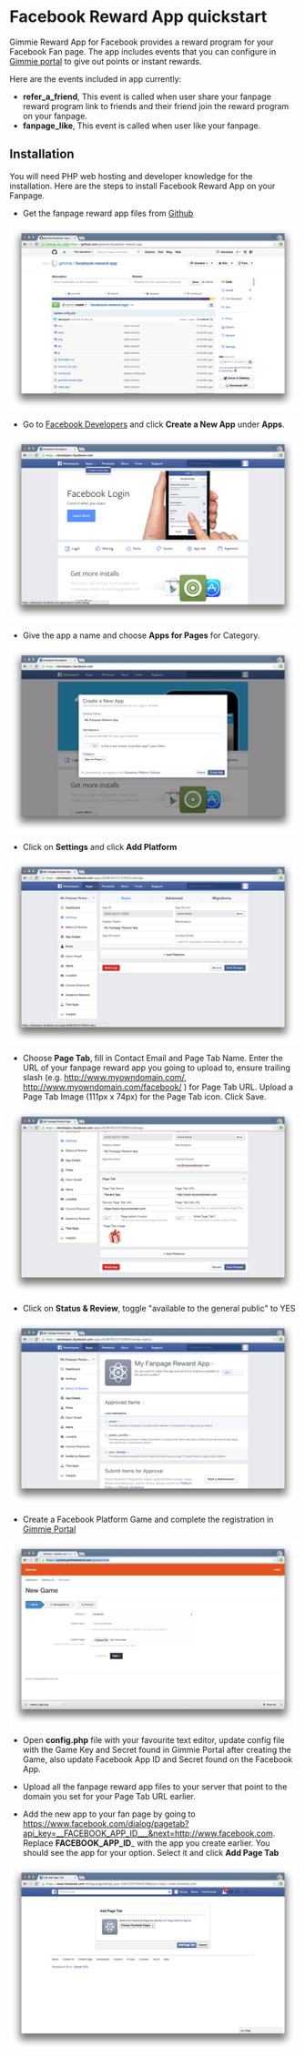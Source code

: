 # Facebook Reward App quickstart

Gimmie Reward App for Facebook provides a reward program for your Facebook Fan page. The app includes events that you can configure in [Gimmie portal](https://portal.gimmieworld.com) to give out points or instant rewards.

Here are the events included in app currently:

- __refer_a_friend__, This event is called when user share your fanpage reward program link to friends and their friend join the reward program on your fanpage.
- __fanpage_like__, This event is called when user like your fanpage.


## Installation

You will need PHP web hosting and developer knowledge for the installation. Here are the steps to install Facebook Reward App on your Fanpage.

- Get the fanpage reward app files from [Github](https://github.com/gimmie/facebook-reward-app)

![Fanpage Reward App on Github](images/facebook/facebook1.png)

- Go to [Facebook Developers](https://developers.facebook.com/) and click __Create a New App__ under __Apps__.

![Create a New App](images/facebook/facebook2.png)

- Give the app a name and choose __Apps for Pages__ for Category.

![Choose Apps for Pages](images/facebook/facebook3.png)

- Click on __Settings__ and click __Add Platform__

![Settings - Add Platform](images/facebook/facebook4.png)

- Choose __Page Tab__, fill in Contact Email and Page Tab Name. Enter the URL of your fanpage reward app you going to upload to, ensure trailing slash (e.g. http://www.myowndomain.com/, http://www.myowndomain.com/facebook/ ) for Page Tab URL. Upload a Page Tab Image (111px x 74px) for the Page Tab icon. Click Save.

![Settings - Page Tab Form](images/facebook/facebook5.png)

- Click on __Status & Review__, toggle "available to the general public" to YES

![Status & Review - Form](images/facebook/facebook6.png)

- Create a Facebook Platform Game and complete the registration in [Gimmie Portal](https://portal.gimmieworld.com/games/new)

![Gimmie Portal](images/facebook/facebook7.png)

- Open __config.php__ file with your favourite text editor, update config file with the Game Key and Secret found in Gimmie Portal after creating the Game, also update Facebook App ID and Secret found on the Facebook App.

- Upload all the fanpage reward app files to your server that point to the domain you set for your Page Tab URL earlier.

- Add the new app to your fan page by going to https://www.facebook.com/dialog/pagetab?api_key=__FACEBOOK_APP_ID___&next=http://www.facebook.com. Replace __FACEBOOK_APP_ID___ with the app you create earlier. You should see the app for your option. Select it and click __Add Page Tab__

![Add App to Fan Page](images/facebook/facebook8.png)

